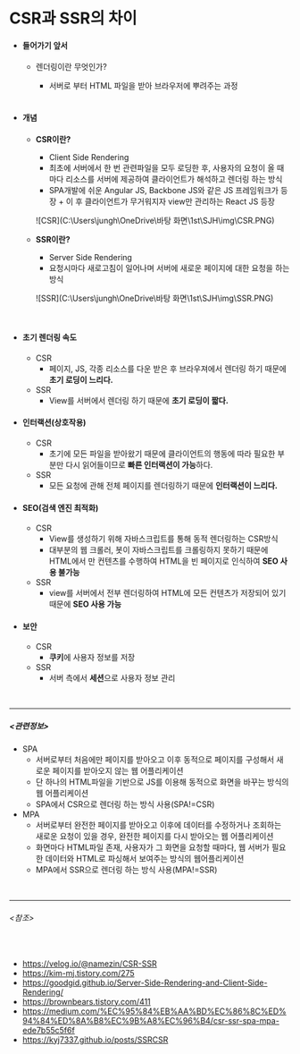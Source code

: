 # CSR과 SSR의 차이

- #### 들어가기 앞서

  - 렌더링이란 무엇인가?

    - 서버로 부터 HTML 파일을 받아 브라우저에 뿌려주는 과정

    <br>

- #### 개념

  - **CSR이란?**

    - Client Side Rendering 
    - 최초에 서버에서 한 번  관련파일을 모두 로딩한 후, 사용자의 요청이 올 때마다 리소스를 서버에 제공하여 클라이언트가 해석하고 렌더링 하는 방식
    - SPA개발에 쉬운 Angular JS, Backbone JS와 같은 JS 프레임워크가 등장 + 이 후 클라이언트가 무거워지자 view만 관리하는 React JS 등장

    ![CSR](C:\Users\jungh\OneDrive\바탕 화면\1st\SJH\img\CSR.PNG)

  - **SSR이란?**
    
    - Server Side Rendering 
    - 요청시마다 새로고침이 일어나며 서버에 새로운 페이지에 대한 요청을 하는 방식
    
    ![SSR](C:\Users\jungh\OneDrive\바탕 화면\1st\SJH\img\SSR.PNG)

  <br>

- #### 초기 렌더링 속도
  
    - CSR 
      -  페이지, JS, 각종 리소스를 다운 받은 후 브라우져에서 렌더링 하기 때문에 **초기 로딩이 느리다.**
    - SSR 
      -  View를 서버에서 렌더링 하기 때문에 **초기 로딩이 짧다.**
    
- #### 인터랙션(상호작용)
  
    - CSR 
      - 초기에 모든 파일을 받아왔기 때문에 클라이언트의 행동에 따라 필요한 부분만 다시 읽어들이므로 **빠른 인터랙션이 가능**하다.
    - SSR 
      - 모든 요청에 관해 전체 페이지를 렌더링하기 때문에 **인터랙션이 느리다.**
    
- #### SEO(검색 엔진 최적화)
  
    - CSR 
      -  View를 생성하기 위해 자바스크립트를 통해 동적 렌더링하는 CSR방식
      - 대부분의 웹 크롤러, 봇이 자바스크립트를 크롤링하지 못하기 때문에 HTML에서 만 컨텐츠를 수행하여 HTML을 빈 페이지로 인식하여 **SEO 사용 불가능**
    - SSR 
      -   view를 서버에서 전부 렌더링하여 HTML에 모든 컨텐츠가 저장되어 있기 때문에 **SEO 사용 가능**
    
- #### 보안

    - CSR 
      - **쿠키**에 사용자 정보를 저장
    - SSR
      - 서버 측에서 **세션**으로 사용자 정보 관리

<br>

------------------------------------

##### <관련정보>

- SPA 
  -  서버로부터 처음에만 페이지를 받아오고 이후 동적으로 페이지를 구성해서 새로운 페이지를 받아오지 않는 웹 어플리케이션
  - 단 하나의 HTML파일을 기반으로 JS를 이용해 동적으로 화면을 바꾸는 방식의 웹 어플리케이션
  - SPA에서 CSR으로 렌더링 하는 방식 사용(SPA!=CSR)
- MPA 
  -  서버로부터 완전한 페이지를 받아오고 이후에 데이터를 수정하거나 조회하는 새로운 요청이 있을 경우, 완전한 페이지를 다시 받아오는 웹 어플리케이션
  - 화면마다  HTML파일 존재, 사용자가 그 화면을 요청할 때마다, 웹 서버가 필요한 데이터와 HTML로 파싱해서 보여주는 방식의 웹어플리케이션
  - MPA에서 SSR으로 렌더링 하는 방식 사용(MPA!=SSR)

<br>

------------------------------------

###### <참조>

<br>

- <https://velog.io/@namezin/CSR-SSR>
- <https://kim-mj.tistory.com/275>
- <https://goodgid.github.io/Server-Side-Rendering-and-Client-Side-Rendering/>
- <https://brownbears.tistory.com/411>
- <https://medium.com/%EC%95%84%EB%AA%BD%EC%86%8C%ED%94%84%ED%8A%B8%EC%9B%A8%EC%96%B4/csr-ssr-spa-mpa-ede7b55c5f6f>
- <https://kyj7337.github.io/posts/SSRCSR>

